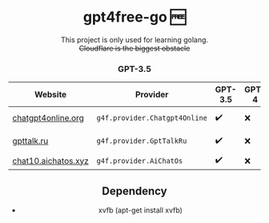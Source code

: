 <div align="center">

# gpt4free-go 🆓
This project is only used for learning golang.  
~~Cloudflare is the biggest obstacle~~  

### GPT-3.5  
| Website | Provider | GPT-3.5 | GPT-4 | Stream | Status | Auth |
| ------  | -------  | ------- | ----- | ------ | ------ | ---- |
| [chatgpt4online.org](https://chatgpt4online.org) | `g4f.provider.Chatgpt4Online` | ✔️ | ❌ | ✔️ | ![Unknown](https://img.shields.io/badge/Unknown-grey) | ❌ |
| [gpttalk.ru](https://gpttalk.ru) | `g4f.provider.GptTalkRu` | ✔️ | ❌ | ✔️ | ![Unknown](https://img.shields.io/badge/Unknown-grey) | ❌ |
| [chat10.aichatos.xyz](https://chat10.aichatos.xyz) | `g4f.provider.AiChatOs` | ✔️ | ❌ | ✔️ | ![Active](https://img.shields.io/badge/Active-brightgreen) | ❌ |


## Dependency 
- xvfb (apt-get install xvfb)
